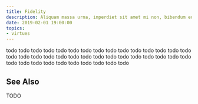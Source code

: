 ```yaml
---
title: Fidelity
description: Aliquam massa urna, imperdiet sit amet mi non, bibendum euismod est.
date: 2019-02-01 19:00:00
topics: 
- virtues
---
```


todo todo todo todo todo todo todo todo todo todo todo todo todo todo todo todo todo todo todo todo todo todo todo todo todo todo todo todo todo todo todo todo todo todo todo todo todo todo todo todo 

## See Also 
TODO
